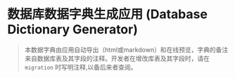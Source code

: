 # 数据库数据字典生成应用 (Database Dictionary Generator)

> 本数据字典由应用自动导出（html或markdown）和在线预览，字典的备注来自数据库表及其字段的注释。开发者在增改库表及其字段时，请在 `migration` 时写明注释,以备后来者查阅。
